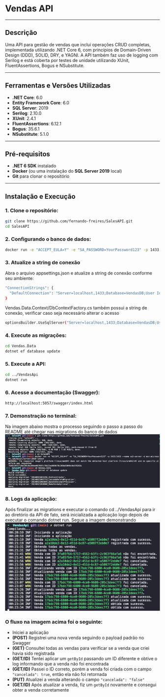 # Vendas API

---

## Descrição

Uma API para gestão de vendas que inclui operações CRUD completas, implementada utilizando .NET Core 6, com princípios de Domain-Driven Design (DDD), SOLID, DRY, e YAGNI. A API também faz uso de logging com Serilog e está coberta por testes de unidade utilizando XUnit, FluentAssertions, Bogus e NSubstitute.

---

## Ferramentas e Versões Utilizadas

- **.NET Core**: 6.0
- **Entity Framework Core**: 6.0
- **SQL Server**: 2019
- **Serilog**: 2.10.0
- **XUnit**: 2.4.1
- **FluentAssertions**: 6.12.1
- **Bogus**: 35.6.1
- **NSubstitute**: 5.1.0

---

## Pré-requisitos

- **.NET 6 SDK** instalado
- **Docker** (ou uma instalação do **SQL Server 2019** local)
- **Git** para clonar o repositório

---

## Instalação e Execução

### 1. Clone o repositório:

```bash
git clone https://github.com/fernando-freires/SalesAPI.git
cd SalesAPI
```

### 2. Configurando o banco de dados:

```bash
docker run -e "ACCEPT_EULA=Y" -e "SA_PASSWORD=YourPassword123" -p 1433:1433 --name sql-server -d mcr.microsoft.com/mssql/server:2019-latest
```

### 3. Atualize a string de conexão

Abra o arquivo appsettings.json e atualize a string de conexão conforme seu ambiente:

```bash
"ConnectionStrings": {
  "DefaultConnection": "Server=localhost,1433;Database=VendasDB;User Id=sa;Password=YourPassword123;"
}
```

Vendas.Data.Context/DbContextFactory.cs também possui a string de conexão, verificar caso seja necessário alterar o acesso

```bash
optionsBuilder.UseSqlServer("Server=localhost,1433;Database=VendasDB;User Id=sa;Password=YourPassword123;
```

### 4. Execute as migrações:

```bash
cd Vendas.Data
dotnet ef database update
```

### 5. Execute a API:

```bash
cd ../VendasApi
dotnet run
```

### 6. Acesse a documentação (Swagger):

```bash
http://localhost:5057/swagger/index.html
```

### 7. Demonstração no terminal:

Na imagem abaixo mostra o processo seguindo o passo a passo do README até chegar nas migrations do banco de dados
![Minha Imagem](./migration.png)

### 8. Logs da aplicação:

Após finalizar as migrations e executar o comando cd ../VendasApi para ir ao diretório da API de fato, será inicializada a aplicação logo depois de executar o comando dotnet run. Segue a imagem demonstrando
![Minha Imagem](./logs.png)

### O fluxo na imagem acima foi o seguinte:

- Iniciei a aplicação
- **(POST)** Registrei uma nova venda seguindo o payload padrão no Swagger
- **(GET)** Consultei todas as vendas para verificar se a venda que criei havia sido registrada
- **(GET/ID)** Tentei aplicar um `getById` passando um ID diferente e obtive o log informando que a venda não foi encontrada
- **(GET/ID)** Passei o ID correto, porém a venda foi criada com o campo `"cancelada": true`, então ela não foi retornada
- **(PUT)** Atualizei a venda alterando o campo `"cancelada": "false"`
- **(GET/ID)** Após atualizar a venda, fiz um `getById` novamente e consegui obter a venda corretamente
